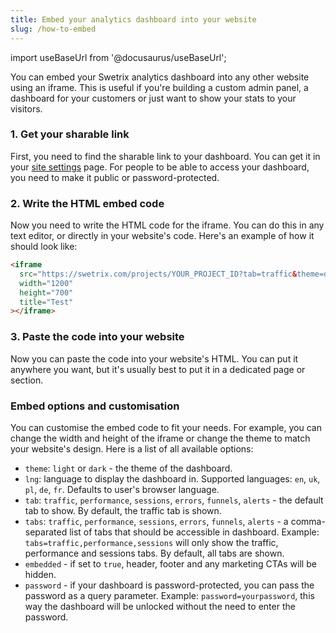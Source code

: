 ```yaml
---
title: Embed your analytics dashboard into your website
slug: /how-to-embed
---
```


import useBaseUrl from '@docusaurus/useBaseUrl';

You can embed your Swetrix analytics dashboard into any other website using an iframe. This is useful if you're building a custom admin panel, a dashboard for your customers or just want to show your stats to your visitors.

### 1. Get your sharable link

First, you need to find the sharable link to your dashboard. You can get it in your [site settings](/how-to-access-site-settings) page. For people to be able to access your dashboard, you need to make it public or password-protected.

### 2. Write the HTML embed code

Now you need to write the HTML code for the iframe. You can do this in any text editor, or directly in your website's code. Here's an example of how it should look like:

```html
<iframe
  src="https://swetrix.com/projects/YOUR_PROJECT_ID?tab=traffic&theme=dark"
  width="1200"
  height="700"
  title="Test"
></iframe>
```

### 3. Paste the code into your website

Now you can paste the code into your website's HTML. You can put it anywhere you want, but it's usually best to put it in a dedicated page or section.

### Embed options and customisation

You can customise the embed code to fit your needs. For example, you can change the width and height of the iframe or change the theme to match your website's design.
Here is a list of all available options:

- `theme`: `light` or `dark` - the theme of the dashboard.
- `lng`: language to display the dashboard in. Supported languages: `en`, `uk`, `pl`, `de`, `fr`. Defaults to user's browser language.
- `tab`: `traffic`, `performance`, `sessions`, `errors`, `funnels`, `alerts` - the default tab to show. By default, the traffic tab is shown.
- `tabs`: `traffic`, `performance`, `sessions`, `errors`, `funnels`, `alerts` - a comma-separated list of tabs that should be accessible in dashboard. Example: `tabs=traffic,performance,sessions` will only show the traffic, performance and sessions tabs. By default, all tabs are shown.
- `embedded` - if set to `true`, header, footer and any marketing CTAs will be hidden.
- `password` - if your dashboard is password-protected, you can pass the password as a query parameter. Example: `password=yourpassword`, this way the dashboard will be unlocked without the need to enter the password.
